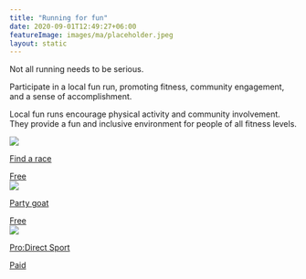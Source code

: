 ```yaml
---
title: "Running for fun"
date: 2020-09-01T12:49:27+06:00
featureImage: images/ma/placeholder.jpeg
layout: static
---
```


Not all running needs to be serious.

Participate in a local fun run, promoting fitness, community engagement, and a sense of accomplishment.

Local fun runs encourage physical activity and community involvement. They provide a fun and inclusive environment for people of all fitness levels.

<a class="ma-link" href="https://findarace.com/fun-runs"><div class="ma-card"><div class="ma-icon"><img src ="/images/icon-check.png"/></div><div class="ma-name"><p>Find a race</p></div><div class="ma-paid-text"><span>Free</span></div></div></a><a class="ma-link" href="https://partygoat.com/blogs/party-guide/what-are-the-benefits-of-a-fun-run"><div class="ma-card"><div class="ma-icon"><img src ="/images/icon-check.png"/></div><div class="ma-name"><p>Party goat</p></div><div class="ma-paid-text"><span>Free </span></div></div></a><a class="ma-link" href="https://www.awin1.com/cread.php?awinmid=6667&awinaffid=1198638&ued=https%3A%2F%2Fwww.prodirectsport.com%2Frunning%2F"><div class="ma-card"><div class="ma-icon"><img src ="/images/icon-pound.png"/></div><div class="ma-name"><p>Pro:Direct Sport</p></div><div class="ma-paid-text"><span>Paid</span></div></div></a>  

<br/><br/>







